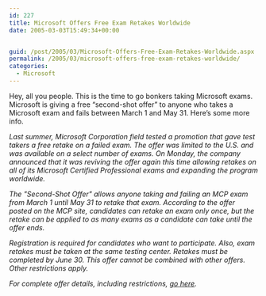 ```yaml
---
id: 227
title: Microsoft Offers Free Exam Retakes Worldwide
date: 2005-03-03T15:49:34+00:00


guid: /post/2005/03/Microsoft-Offers-Free-Exam-Retakes-Worldwide.aspx
permalink: /2005/03/microsoft-offers-free-exam-retakes-worldwide/
categories:
  - Microsoft
---
```

<DIV class=Section1>
<P>Hey, all you people. This is the time to go bonkers taking Microsoft exams. Microsoft is giving a free “second-shot offer” to anyone who takes a Microsoft exam and fails between March 1 and May 31. Here’s some more info. </P>
<P><I>Last summer, Microsoft Corporation field tested a promotion that gave test takers a free retake on a failed exam. The offer was limited to the U.S. and was available on a select number of exams. On Monday, the company announced that it was reviving the offer again this time allowing retakes on all of its Microsoft Certified Professional exams and expanding the program worldwide.</I> </P>
<P><I>The "Second-Shot Offer" allows anyone taking and failing an MCP exam from March 1 until May 31 to retake that exam. According to the offer posted on the MCP site, candidates can retake an exam only once, but the retake can be applied to as many exams as a candidate can take until the offer ends.</I> </P>
<P><I>Registration is required for candidates who want to participate. Also, exam retakes must be taken at the same testing center. Retakes must be completed by June 30. This offer cannot be combined with other offers. Other restrictions apply.</I> </P>
<P><I>For complete offer details, including restrictions, <A href="http://www.microsoft.com/learning/mcp/offers/2ndshot/details.asp">go here</A>.</I> </P></DIV>